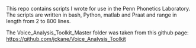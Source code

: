 This repo contains scripts I wrote for use in the Penn Phonetics Laboratory. The scripts are written in bash, Python, matlab and Praat and range in length from 2 to 800 lines.

The Voice_Analysis_Toolkit_Master folder was taken from this github page: https://github.com/jckane/Voice_Analysis_Toolkit
